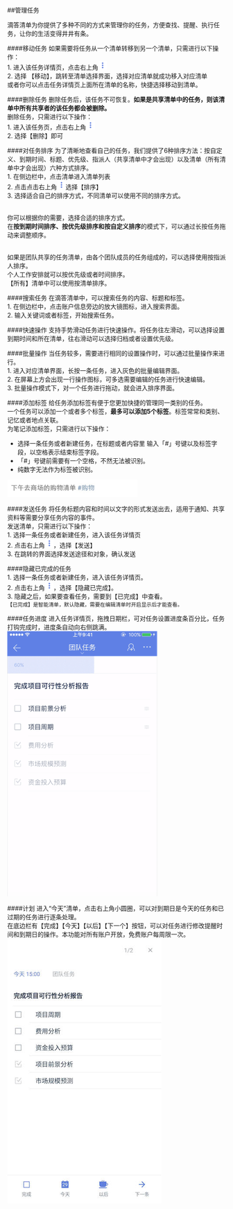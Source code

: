 ##管理任务

滴答清单为你提供了多种不同的方式来管理你的任务，方便查找、提醒、执行任务，让你的生活变得井井有条。

####移动任务
如果需要将任务从一个清单转移到另一个清单，只需进行以下操作：
<br>1. 进入该任务详情页，点击右上角<img src="../images/images_android/image001.png" title="更多" width="20" />
<br>2. 选择 【移动】，跳转至清单选择界面，选择对应清单就成功移入对应清单
<br >或者你可以点击任务详情页上面所在清单的名称，快捷选择移动到清单。

####删除任务
删除任务后，该任务不可恢复。**如果是共享清单中的任务，则该清单中所有共享者的该任务都会被删除。**
<br >删除任务，只需进行以下操作：
<br>1. 进入该任务页，点击右上角<img src="../images/images_android/image001.png" title="更多" width="20" />
<br>2. 选择【删除】即可

####对任务排序
为了清晰地查看自己的任务，我们提供了6种排序方法：按自定义、到期时间、标题、优先级、指派人（共享清单中才会出现）以及清单（所有清单中才会出现）六种方式排序。
<br>1. 在侧边栏中，点击清单进入清单列表 
<br>2. 点击点击右上角<img src="../images/images_android/image001.png" title="更多" width="20" />选择【排序】
<br>3. 选择适合自己的排序方式，不同清单可以使用不同的排序方式。

<br >你可以根据你的需要，选择合适的排序方式。
<br >在**按到期时间排序、按优先级排序和按自定义排序**的模式下，可以通过长按任务拖动来调整顺序。

<br >如果是团队共享的任务清单，由各个团队成员的任务组成的，可以选择使用按指派人排序。
<br >个人工作安排就可以按优先级或者时间排序。
<br >【所有】清单中可以使用按清单排序。

####搜索任务
在滴答清单中，可以搜索任务的内容、标题和标签。
<br>1. 在侧边栏中，点击账户信息旁边的放大镜图标，进入搜索界面。
<br>2. 输入关键词或者标签，开始搜索任务。

####快速操作
支持手势滑动任务进行快速操作。将任务往左滑动，可以选择设置到期时间和所在清单，往右滑动可以选择归档或者设置优先级。


####批量操作
当任务较多，需要进行相同的设置操作时，可以通过批量操作来进行。
<br>1. 进入对应清单界面，长按一条任务，进入灰色的批量编辑界面。
<br>2. 在屏幕上方会出现一行操作图标，可多选需要编辑的任务进行快速编辑。
<br>3. 批量操作模式下，对一个任务进行拖动，就会进入排序界面。

####添加标签
给任务添加标签有便于您更加快捷的管理同一类别的任务。
<br >一个任务可以添加一个或者多个标签，**最多可以添加5个标签**。标签常常和类别、记忆或者地点关联。
<br >为笔记添加标签，只需进行以下操作：
- 选择一条任务或者新建任务，在标题或者内容里 输入「#」号键以及标签字段，以空格表示结束标签字段。
- 「#」号键前需要有一个空格，不然无法被识别。
- 纯数字无法作为标签被识别。

<img src="../images/image4307.jpg" title="标签举例" width="300"  />

####发送任务
将任务标题内容和时间以文字的形式发送出去，适用于通知、共享资料等需要分享任务内容的事件。
<br >发送清单，只需进行以下操作：
<br>1. 选择一条任务或者新建任务，进入该任务详情页
<br>2. 点击右上角<img src="../images/images_android/image001.png" title="更多" width="20" />，选择【发送】
<br>3. 在跳转的界面选择发送途径和对象，确认发送

####隐藏已完成的任务
<br>1. 选择一条任务或者新建任务，进入该任务详情页。
<br>2. 点击右上角<img src="../images/images_android/image001.png" title="更多" width="20" />，选择【隐藏已完成】。
<br>3. 隐藏之后，如果要查看任务，需要到【已完成】中查看。
<br >```【已完成】是智能清单，默认隐藏，需要在编辑清单时开启显示后才能查看。```

####任务进度
进入任务详情页，拖拽日期栏，可对任务设置进度条百分比，任务打钩完成时，进度条自动向右侧跳满。
![](任务进度.png)

####计划 
进入“今天”清单，点击右上角小圆圈，可以对到期日是今天的任务和已过期的任务进行逐条处理。 
<br >在底边栏有【完成】【今天】【以后】【下一个】按钮，可以对任务进行修改提醒时间和到期日的操作。本功能对所有账户开放，免费账户每周限一次。 
![](安卓-计划.jpg)
